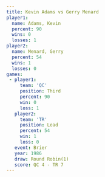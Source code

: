 ```yaml
---
title: Kevin Adams vs Gerry Menard
player1:             
  name: Adams, Kevin 
  percent: 90        
  wins: 0            
  losses: 1          
player2:             
  name: Menard, Gerry
  percent: 54        
  wins: 1            
  losses: 0          
games:
 - player1:         
     team: 'QC'     
     position: Third
     percent: 90    
     win: 0         
     loss: 1        
   player2:        
     team: 'TR'    
     position: Lead
     percent: 54   
     win: 1        
     loss: 0       
   event: Brier        
   year: 1986          
   draw: Round Robin(1)
   score: QC 4 - TR 7  
---
```

